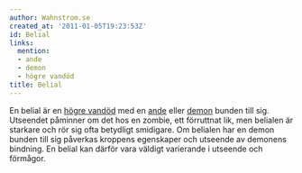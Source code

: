 ```yaml
---
author: Wahnstrom.se
created_at: '2011-01-05T19:23:53Z'
id: Belial
links:
  mention:
  - ande
  - demon
  - högre vandöd
title: Belial
---
```


En belial är en [högre vandöd] med en [ande] eller [demon] bunden till sig. Utseendet påminner om
det hos en zombie, ett förruttnat lik, men belialen är starkare och rör sig ofta betydligt
smidigare. Om belialen har en demon bunden till sig påverkas kroppens egenskaper och utseende av
demonens bindning. En belial kan därför vara väldigt varierande i utseende och förmågor.

  [högre vandöd]: högre_vandöd
  [ande]: ande
  [demon]: demon
